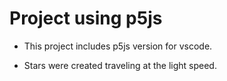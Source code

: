 # Project using p5js


- This project includes p5js version for vscode.

- Stars were created traveling at the light speed.